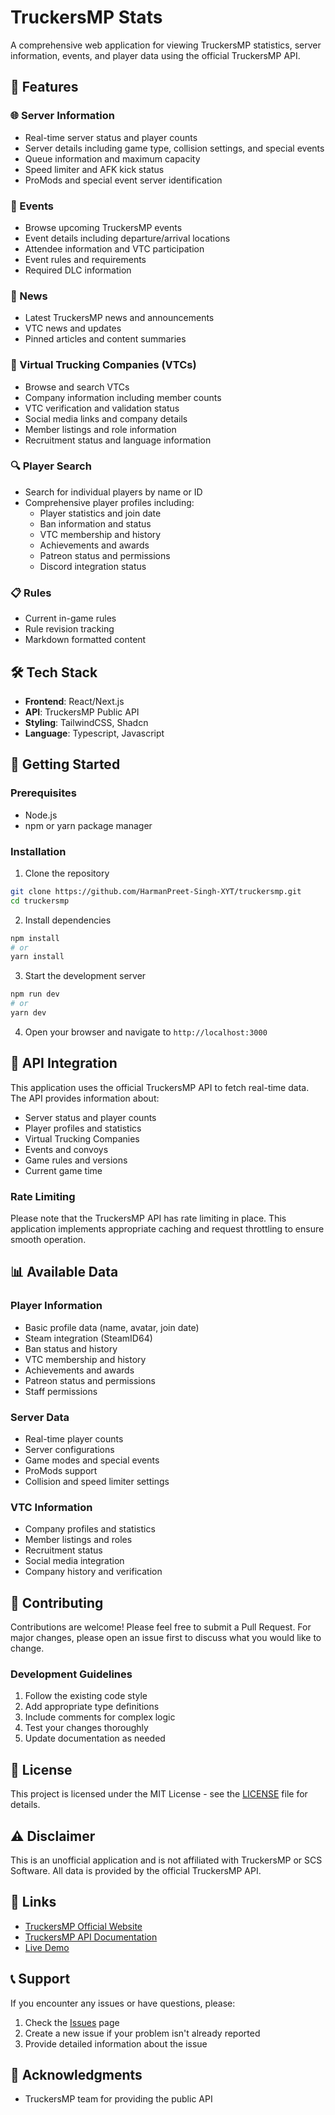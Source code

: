 # TruckersMP Stats

A comprehensive web application for viewing TruckersMP statistics, server information, events, and player data using the official TruckersMP API.

## 🚛 Features

### 🌐 Server Information
- Real-time server status and player counts
- Server details including game type, collision settings, and special events
- Queue information and maximum capacity
- Speed limiter and AFK kick status
- ProMods and special event server identification

### 📅 Events
- Browse upcoming TruckersMP events
- Event details including departure/arrival locations
- Attendee information and VTC participation
- Event rules and requirements
- Required DLC information

### 📰 News
- Latest TruckersMP news and announcements
- VTC news and updates
- Pinned articles and content summaries

### 🏢 Virtual Trucking Companies (VTCs)
- Browse and search VTCs
- Company information including member counts
- VTC verification and validation status
- Social media links and company details
- Member listings and role information
- Recruitment status and language information

### 🔍 Player Search
- Search for individual players by name or ID
- Comprehensive player profiles including:
  - Player statistics and join date
  - Ban information and status
  - VTC membership and history
  - Achievements and awards
  - Patreon status and permissions
  - Discord integration status

### 📋 Rules
- Current in-game rules
- Rule revision tracking
- Markdown formatted content

## 🛠️ Tech Stack

- **Frontend**: React/Next.js
- **API**: TruckersMP Public API
- **Styling**: TailwindCSS, Shadcn
- **Language**: Typescript, Javascript

## 🚀 Getting Started

### Prerequisites

- Node.js
- npm or yarn package manager

### Installation

1. Clone the repository
```bash
git clone https://github.com/HarmanPreet-Singh-XYT/truckersmp.git
cd truckersmp
```

2. Install dependencies
```bash
npm install
# or
yarn install
```

3. Start the development server
```bash
npm run dev
# or
yarn dev
```

4. Open your browser and navigate to `http://localhost:3000`

## 🔧 API Integration

This application uses the official TruckersMP API to fetch real-time data. The API provides information about:

- Server status and player counts
- Player profiles and statistics
- Virtual Trucking Companies
- Events and convoys
- Game rules and versions
- Current game time

### Rate Limiting

Please note that the TruckersMP API has rate limiting in place. This application implements appropriate caching and request throttling to ensure smooth operation.

## 📊 Available Data

### Player Information
- Basic profile data (name, avatar, join date)
- Steam integration (SteamID64)
- Ban status and history
- VTC membership and history
- Achievements and awards
- Patreon status and permissions
- Staff permissions

### Server Data
- Real-time player counts
- Server configurations
- Game modes and special events
- ProMods support
- Collision and speed limiter settings

### VTC Information
- Company profiles and statistics
- Member listings and roles
- Recruitment status
- Social media integration
- Company history and verification

## 🤝 Contributing

Contributions are welcome! Please feel free to submit a Pull Request. For major changes, please open an issue first to discuss what you would like to change.

### Development Guidelines

1. Follow the existing code style
2. Add appropriate type definitions
3. Include comments for complex logic
4. Test your changes thoroughly
5. Update documentation as needed

## 📝 License

This project is licensed under the MIT License - see the [LICENSE](LICENSE) file for details.

## ⚠️ Disclaimer

This is an unofficial application and is not affiliated with TruckersMP or SCS Software. All data is provided by the official TruckersMP API.

## 🔗 Links

- [TruckersMP Official Website](https://truckersmp.com)
- [TruckersMP API Documentation](https://truckersmp.com/developers/api)
- [Live Demo](https://truckersmp.vercel.app/)

## 📞 Support

If you encounter any issues or have questions, please:
1. Check the [Issues](https://github.com/HarmanPreet-Singh-XYT/truckersmp/issues) page
2. Create a new issue if your problem isn't already reported
3. Provide detailed information about the issue

## 🙏 Acknowledgments

- TruckersMP team for providing the public API